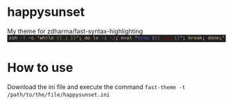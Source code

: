 # happysunset
My theme for zdharma/fast-syntax-highlighting
![Screenshot](https://raw.githubusercontent.com/DumbMahreeo/happysunset/main/screeshots/screenshot.png)

# How to use
Download the ini file and execute the command
`fast-theme -t /path/to/the/file/happysunset.ini`
